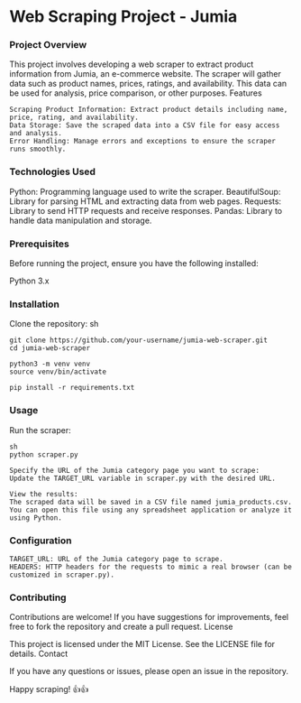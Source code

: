 <h1>Web Scraping Project - Jumia</h1>
<h3>Project Overview</h3>

This project involves developing a web scraper to extract product information from Jumia, an e-commerce website. The scraper will gather data such as product names, prices, ratings, and availability. This data can be used for analysis, price comparison, or other purposes.
Features

    Scraping Product Information: Extract product details including name, price, rating, and availability.
    Data Storage: Save the scraped data into a CSV file for easy access and analysis.
    Error Handling: Manage errors and exceptions to ensure the scraper runs smoothly.

<h3>Technologies Used</h3>

Python: Programming language used to write the scraper.
BeautifulSoup: Library for parsing HTML and extracting data from web pages.
Requests: Library to send HTTP requests and receive responses.
Pandas: Library to handle data manipulation and storage.

<h3>Prerequisites</h3>

Before running the project, ensure you have the following installed:

Python 3.x
    
<h3>Installation</h3>

Clone the repository:
    sh

    git clone https://github.com/your-username/jumia-web-scraper.git
    cd jumia-web-scraper

    python3 -m venv venv
    source venv/bin/activate
    
    pip install -r requirements.txt
    
<h3>Usage</h3>

Run the scraper:

    sh
    python scraper.py

    Specify the URL of the Jumia category page you want to scrape:
    Update the TARGET_URL variable in scraper.py with the desired URL.

    View the results:
    The scraped data will be saved in a CSV file named jumia_products.csv. You can open this file using any spreadsheet application or analyze it using Python.


<h3>Configuration</h3>

    TARGET_URL: URL of the Jumia category page to scrape.
    HEADERS: HTTP headers for the requests to mimic a real browser (can be customized in scraper.py).

<h3>Contributing</h3>

Contributions are welcome! If you have suggestions for improvements, feel free to fork the repository and create a pull request.
License

This project is licensed under the MIT License. See the LICENSE file for details.
Contact

If you have any questions or issues, please open an issue in the repository.

Happy scraping! 👍👍
